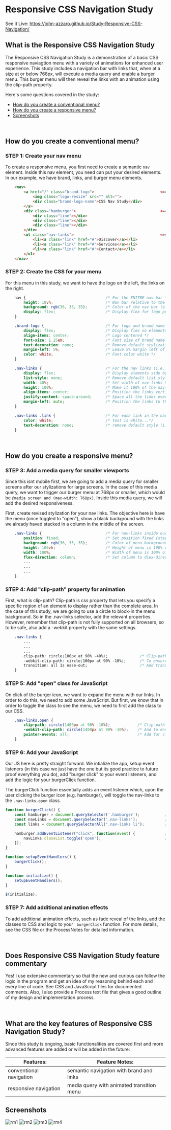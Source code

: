 # Responsive CSS Navigation Study
See it Live: https://john-azzaro.github.io/Study-Responsive-CSS-Navigation/
<br>

## What is the Responsive CSS Navigation Study
The Responsive CSS Navigation Study is a demonstration of a basic CSS responsive naviagtion menu with a variety of animations for enhanced user experience.  This study includes a navigation bar with links that, when at a size at or below 768px, will execute a media query and enable a burger menu.  This burger menu will then reveal the links with an animation using the clip-path property.

Here's some questions covered in the study:

* [How do you create a conventional menu?](#How-do-you-create-a-conventional-menu)
* [How do you create a responsive menu?](#How-do-you-create-a-responsive-menu)
* [Screenshots](#Screenshots)

<br>

## How do you create a conventional menu?

### STEP 1: Create your nav menu
To create a responsive menu, you first need to create a semantic ```nav``` element.  Inside this nav element, you need can put your desired elements.  In our example, we have brand, links, and burger menu elements.
```HTML
    <nav>
        <a href="/" class="brand-logo">                             <== brand element                         
            <img class="logo-resize" src="" alt="">
            <div class="brand-logo-name">CSS Nav Study</div>
        </a>
        <div class="hamburger">                                     <== hamburger element
            <div class="line"></div>
            <div class="line"></div>
            <div class="line"></div>
        </div> 
        <ul class="nav-links">                                      <== links element
            <li><a class="link" href="#">Discover</a></li>
            <li><a class="link" href="#">Services</a></li>
            <li><a class="link" href="#">Contact</a></li>
        </ul>
    </nav>
```

### STEP 2: Create the CSS for your menu
For this menu in this study, we want to have the logo on the left, the links on the right.
```CSS
    nav {                                   /* For the ENITRE nav bar */
        height: 10vh;                       /* Nav bar relative to the rest of the viewport (90vh) */
        background: rgb(36, 35, 35);        /* Color of the nav bar (e.g. black) */
        display: flex;                      /* Display flex for logo position relative to links */
    }

    .brand-logo {                           /* For logo and brand name elements. */
        display: flex;                      /* Display flex so elements are side by side */
        align-items: center;                /* Logo centered */
        font-size: 1.25em;                  /* Font size of brand name will be larger */
        text-decoration: none;              /* Remove default stylizations (i.e. underline, etc.) */
        margin-left: 5%;                    /* Leave 5% margin left of the brand and logo */
        color: white;                       /* Font color white */
    }

    .nav-links {                            /* For the nav links (i.e. discover, etc.) */
        display: flex;                      /* Display elements side by side */
        list-style: none;                   /* Remove default list stylization (i.e. bullet points) */
        width: 40%;                         /* Set width of nav-links 50% of nav bar (i.e. XXXXXXXX--------*/
        height: 100%;                       /* Make it 100% of the nav-links box*/
        align-items: center;                /* Position the links vertically in the center */
        justify-content: space-around;      /* Space all the links evenly in the nav-links box */
        margin-left: auto;                  /* Position the links to the far RIGHT of the nav-links section */
    } 

    .nav-links .link {                      /* For each link in the nav link... */
        color: white;                       /* text is white...*/
        text-decoration: none;              /* remove default style (i.e. underline)*/
    }

```

<br>

## How do you create a responsive menu?

### STEP 3: Add a media query for smaller viewports
Since this isnt mobile first, we are going to add a media query for smaller screens after our stylizations for large screens.  In the case of this media query, we want to trigger our burger menu at 768px or smaller, which would be ```@media screen and (max-width: 768px)```.  Inside this media query, we will add the desired responsiveness.

First, create revised stylization for your nav links.  The objective here is have the menu (once toggled to "open"), show a black background with the links we already haved stacked in a column in the middle of the screen.

```CSS
    .nav-links {                            /* For nav-links inside our media query */
        position: fixed;                    /* Set position fixed (stays in the same place even on scroll) */
        background: rgb(36, 35, 35);        /* Color of menu background (same as the nav bar) */
        height: 100vh;                      /* Height of menu is 100% of the viewport */
        width: 100%;                        /* Width of menu is 100% of the viewport */
        flex-direction: column;             /* Set column to dlex-direction to stack links on top of each other*/
        ...
        ...
        ...
    }
```

### STEP 4: Add "clip-path" property for animation
First, what is clip-path? Clip-path is css property that lets you specify a specific region of an element to display rather than the complete area.  In the case of this study, we are going to use a circle to block-in the menu background.  So in the .nav-links selector, add the relevant properties.  However, remember that clip-path is not fully supported on all browsers, so to be safe, also add a -webkit property with the same settings.
```CSS
    .nav-links { 
        ...
        ...
        ...
        clip-path: circle(100px at 90% -40%);              /* Clip-path circle (starts top right) */
        -webkit-clip-path: circle(100px at 90% -10%);      /* To ensure compatibility, add a webkit */
        transition: all 1s ease-out;                       /* Add transition effect for reveal */
    }
```

### STEP 5: Add "open" class for JavaScript
On click of the burger icon, we want to expand the menu with our links.  In order to do this, we need to add some JavaScript.  But first, we know that in order to toggle the class to see the menu, we need to first add the class to our CSS.  
```CSS
    .nav-links.open {
        clip-path: circle(1400px at 90% -10%);            /* Clip-path circle expanded (starts top right) */
        -webkit-clip-path: circle(1400px at 90% -10%);    /* And to ensure compatibility, add a webkit */   
        pointer-events: all;                              /* Add for clickability */
    }
```

### STEP 6: Add your JavaScript
Our JS here is pretty straight forward.  We intialize the app, setup event listeners (in this case we just have the one but its good practice to future proof everything you do), add "burger click" to your event listeners, and add the logic for your burgerClick function.  

The burgerClick function essentially adds an event listener which, upon the user clicking the burger icon (e.g. hamburger), will toggle the nav-links to the ``` .nav-links.open ``` class. 
```JavaScript
function burgerClick() {
    const hamburger = document.querySelector('.hamburger');           // Selects hamburger icon.
    const navLinks = document.querySelector('.nav-links');            // Selects nav-links element
    const links = document.querySelectorAll(".nav-links li");         // Selects all the li's in nav-links

    hamburger.addEventListener("click", function(event) {             // On click of the hamburger icon...
        navLinks.classList.toggle('open');                            // ...toggle the "open" style.
    });
}

function setupEventHandlers() {
    burgerClick();
}

function initialize() {
    setupEventHandlers();
}

$(initialize);
```

### STEP 7: Add additional animation effects
To add additional animation effects, such as fade reveal of the links, add the classes to CSS and logic to your ``` burgerClick``` function.  For more details, see the CSS file or the ProcessNotes for detailed information.

<br>

## Does Responsive CSS Navigation Study feature commentary
Yes! I use extensive commentary so that the new and curious can follow the logic in the program and get an idea of my reasoning behind each and every line of code.  See CSS and JavaScript files for documented comments.  Also, I also provide a Process text file that gives a good outline of my design and implementation process. 

<br>

## What are the key features of Responsive CSS Navigation Study?
Since this study is ongoing, basic functionalities are covered first and more advanced features are added or will be added in the future:


| **Features:**                            | **Feature Notes:**                             |
| ---------------------------------------- | ----------------------------------------------|
| conventional navigation                  |   semantic navigation with brand and links               |
| responsive navigation                    |   media query with animated transition menu               |


## Screenshots
![rm1](https://user-images.githubusercontent.com/37447586/65742193-ff5bad00-e0a3-11e9-8cc3-8dad9de6f49a.png)
![rm2](https://user-images.githubusercontent.com/37447586/65742195-ff5bad00-e0a3-11e9-9bc4-7d3d415ebe2f.png)
![rm3](https://user-images.githubusercontent.com/37447586/65742196-fff44380-e0a3-11e9-823c-3f57efd54943.png)
![rm4](https://user-images.githubusercontent.com/37447586/65742197-fff44380-e0a3-11e9-9f47-d91e67388bbf.png)
